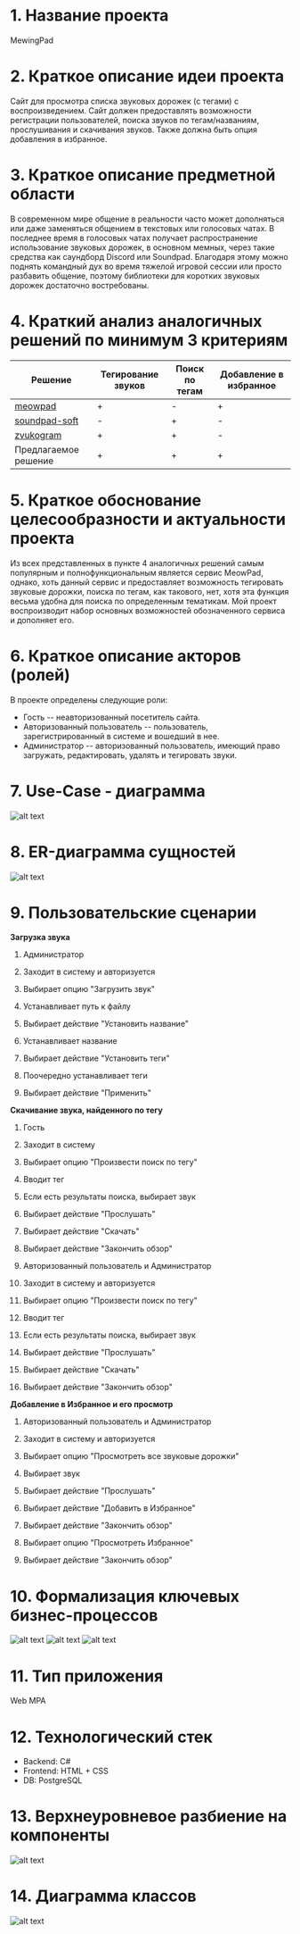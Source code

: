 # 1\. Название проекта

MewingPad

# 2\. Краткое описание идеи проекта

Сайт для просмотра списка звуковых дорожек (с тегами) с воспроизведением. Сайт должен предоставлять возможности регистрации пользователей, поиска звуков по тегам/названиям, прослушивания и скачивания звуков. Также должна быть опция добавления в избранное.

# 3\. Краткое описание предметной области

В современном мире общение в реальности часто может дополняться или даже заменяться общением в текстовых или голосовых чатах. В последнее время в голосовых чатах получает распространение использование звуковых дорожек, в основном мемных, через такие средства как саундборд Discord или Soundpad. Благодаря этому можно поднять командный дух во время тяжелой игровой сессии или просто разбавить общение, поэтому библиотеки для коротких звуковых дорожек достаточно востребованы.

# 4\. Краткий анализ аналогичных решений по минимум 3 критериям

Решение                                      | Тегирование звуков | Поиск по тегам | Добавление в избранное
-------------------------------------------- | ------------------ | -------------- | ----------------------
[meowpad](https://meowpad.me/ru-ru/)         | +                  | -              | +                      |
[soundpad-soft](https://soundpad-soft.ru/)   | -                  | +              | -                      |
[zvukogram](https://zvukogram.com/category/) | +                  | +              | -                      |
Предлагаемое решение                         | +                  | +              | +                      |

# 5\. Краткое обоснование целесообразности и актуальности проекта

Из всех представленных в пункте 4 аналогичных решений самым популярным и полнофункциональным является сервис MeowPad, однако, хоть данный сервис и предоставляет возможность тегировать звуковые дорожки, поиска по тегам, как такового, нет, хотя эта функция весьма удобна для поиска по определенным тематикам. Мой проект воспроизводит набор основных возможностей обозначенного сервиса и дополняет его.

# 6\. Краткое описание акторов (ролей)

В проекте определены следующие роли:

- Гость -- неавторизованный посетитель сайта.
- Авторизованный пользователь -- пользователь, зарегистрированный в системе и вошедший в нее.
- Администратор -- авторизованный пользователь, имеющий право загружать, редактировать, удалять и тегировать звуки.

# 7\. Use-Case - диаграмма

![alt text](images/use_case.png "Use-Case диаграмма")

# 8\. ER-диаграмма сущностей

![alt text](images/er.png "ER-диаграмма сущностей")

# 9\. Пользовательские сценарии

**Загрузка звука**

1. Администратор

2. Заходит в систему и авторизуется

3. Выбирает опцию "Загрузить звук"
4. Устанавливает путь к файлу
5. Выбирает действие "Установить название"
6. Устанавливает название
7. Выбирает действие "Установить теги"
8. Поочередно устанавливает теги
9. Выбирает действие "Применить"

**Скачивание звука, найденного по тегу**

1. Гость

2. Заходит в систему

3. Выбирает опцию "Произвести поиск по тегу"
4. Вводит тег
5. Если есть результаты поиска, выбирает звук
6. Выбирает действие "Прослушать"
7. Выбирает действие "Скачать"
8. Выбирает действие "Закончить обзор"

9. Авторизованный пользователь и Администратор

10. Заходит в систему и авторизуется

11. Выбирает опцию "Произвести поиск по тегу"
12. Вводит тег
13. Если есть результаты поиска, выбирает звук
14. Выбирает действие "Прослушать"
15. Выбирает действие "Скачать"
16. Выбирает действие "Закончить обзор"

**Добавление в Избранное и его просмотр**

1. Авторизованный пользователь и Администратор

2. Заходит в систему и авторизуется

3. Выбирает опцию "Просмотреть все звуковые дорожки"
4. Выбирает звук
5. Выбирает действие "Прослушать"
6. Выбирает действие "Добавить в Избранное"
7. Выбирает действие "Закончить обзор"
8. Выбирает опцию "Просмотреть Избранное"
9. Выбирает действие "Закончить обзор"

# 10\. Формализация ключевых бизнес-процессов

![alt text](images/bpmn_01.png "Процесс входа в систему для скачивания трека из избранного") ![alt text](images/bpmn_02.png "Процесс входа в систему для поиска звука по названию и редактированию его тегов") ![alt text](images/bpmn_03.png "Процесс поиска звука по названию, авторизации и удалению найденного звука")

# 11\. Тип приложения

Web MPA

# 12\. Технологический стек

- Backend: C#
- Frontend: HTML + CSS
- DB: PostgreSQL

# 13\. Верхнеуровневое разбиение на компоненты

![alt text](images/high_level.png "")

# 14\. Диаграмма классов

![alt text](images/uml.svg "")
